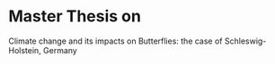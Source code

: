 # Master Thesis on
Climate change and its impacts on Butterflies: the case of Schleswig-Holstein, Germany
